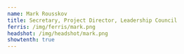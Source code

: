 ```yaml
---
name: Mark Rousskov
title: Secretary, Project Director, Leadership Council
ferris: /img/ferris/mark.png
headshot: /img/headshot/mark.png
showtenth: true
---
```

